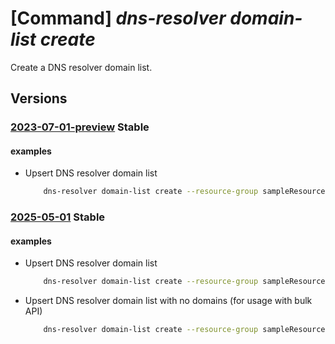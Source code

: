 # [Command] _dns-resolver domain-list create_

Create a DNS resolver domain list.

## Versions

### [2023-07-01-preview](/Resources/mgmt-plane/L3N1YnNjcmlwdGlvbnMve30vcmVzb3VyY2Vncm91cHMve30vcHJvdmlkZXJzL21pY3Jvc29mdC5uZXR3b3JrL2Ruc3Jlc29sdmVyZG9tYWlubGlzdHMve30=/2023-07-01-preview.xml) **Stable**

<!-- mgmt-plane /subscriptions/{}/resourcegroups/{}/providers/microsoft.network/dnsresolverdomainlists/{} 2023-07-01-preview -->

#### examples

- Upsert DNS resolver domain list
    ```bash
        dns-resolver domain-list create --resource-group sampleResourceGroup --dns-resolver-domain-list-name sampleDnsResolverDomainList --location westus2 --tags "{key1:value1}" --domains "[contoso.com]"
    ```

### [2025-05-01](/Resources/mgmt-plane/L3N1YnNjcmlwdGlvbnMve30vcmVzb3VyY2Vncm91cHMve30vcHJvdmlkZXJzL21pY3Jvc29mdC5uZXR3b3JrL2Ruc3Jlc29sdmVyZG9tYWlubGlzdHMve30=/2025-05-01.xml) **Stable**

<!-- mgmt-plane /subscriptions/{}/resourcegroups/{}/providers/microsoft.network/dnsresolverdomainlists/{} 2025-05-01 -->

#### examples

- Upsert DNS resolver domain list
    ```bash
        dns-resolver domain-list create --resource-group sampleResourceGroup --dns-resolver-domain-list-name sampleDnsResolverDomainList --location westus2 --tags "{key1:value1}" --domains "[contoso.com]"
    ```

- Upsert DNS resolver domain list with no domains (for usage with bulk API)
    ```bash
        dns-resolver domain-list create --resource-group sampleResourceGroup --dns-resolver-domain-list-name sampleDnsResolverDomainList --location westus2 --tags "{key1:value1}"
    ```
